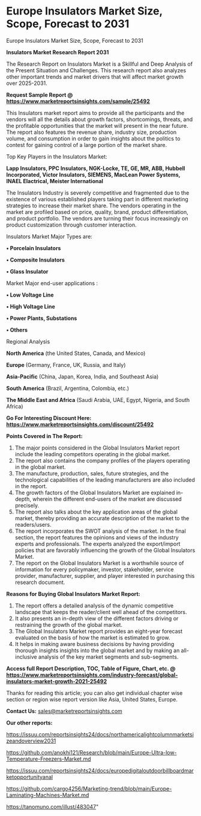 # Europe Insulators Market Size, Scope, Forecast to 2031
 Europe Insulators Market Size, Scope, Forecast to 2031

<strong>Insulators Market Research Report 2031</strong>

The Research Report on Insulators Market is a Skillful and Deep Analysis of the Present Situation and Challenges. This research report also analyzes other important trends and market drivers that will affect market growth over 2025-2031.

<strong>Request Sample Report @ <a href=https://www.marketreportsinsights.com/sample/25492>https://www.marketreportsinsights.com/sample/25492</a></strong>

This Insulators market report aims to provide all the participants and the vendors will all the details about growth factors, shortcomings, threats, and the profitable opportunities that the market will present in the near future. The report also features the revenue share, industry size, production volume, and consumption in order to gain insights about the politics to contest for gaining control of a large portion of the market share.

Top Key Players in the Insulators Market:

<strong>Lapp Insulators, PPC Insulators, NGK-Locke, TE, GE, MR, ABB, Hubbell Incorporated, Victor Insulators, SIEMENS, MacLean Power Systems, INAEL Elactrical, Meister International</strong>

The Insulators Industry is severely competitive and fragmented due to the existence of various established players taking part in different marketing strategies to increase their market share. The vendors operating in the market are profiled based on price, quality, brand, product differentiation, and product portfolio. The vendors are turning their focus increasingly on product customization through customer interaction.

Insulators Market Major Types are:

<strong>• Porcelain Insulators

• Composite Insulators

• Glass Insulator</strong>

Market Major end-user applications :

<strong>• Low Voltage Line

• High Voltage Line

• Power Plants, Substations

• Others</strong>

Regional Analysis

</u><strong><b>North America</b></strong> (the United States, Canada, and Mexico)

<strong><b>Europe </b></strong>(Germany, France, UK, Russia, and Italy)

<strong><b>Asia-Pacific</b></strong> (China, Japan, Korea, India, and Southeast Asia)

<strong><b>South America</b></strong> (Brazil, Argentina, Colombia, etc.)

<strong><b>The Middle East and Africa</b></strong> (Saudi Arabia, UAE, Egypt, Nigeria, and South Africa)

<strong>Go For Interesting Discount Here: <a href=https://www.marketreportsinsights.com/discount/25492>https://www.marketreportsinsights.com/discount/25492</a></strong>

<strong>Points Covered in The Report:</strong>
<ol>
  <li>The major points considered in the Global Insulators Market report include the leading competitors operating in the global market.</li>
  <li>The report also contains the company profiles of the players operating in the global market.</li>
  <li>The manufacture, production, sales, future strategies, and the technological capabilities of the leading manufacturers are also included in the report.</li>
  <li>The growth factors of the Global Insulators Market are explained in-depth, wherein the different end-users of the market are discussed precisely.</li>
  <li>The report also talks about the key application areas of the global market, thereby providing an accurate description of the market to the readers/users.</li>
  <li>The report incorporates the SWOT analysis of the market. In the final section, the report features the opinions and views of the industry experts and professionals. The experts analyzed the export/import policies that are favorably influencing the growth of the Global Insulators Market.</li>
  <li>The report on the Global Insulators Market is a worthwhile source of information for every policymaker, investor, stakeholder, service provider, manufacturer, supplier, and player interested in purchasing this research document.</li>
</ol>
<strong>Reasons for Buying Global Insulators Market Report:</strong>

<ol>
  <li>The report offers a detailed analysis of the dynamic competitive landscape that keeps the reader/client well ahead of the competitors.</li>
  <li>It also presents an in-depth view of the different factors driving or restraining the growth of the global market.</li>
  <li>The Global Insulators Market report provides an eight-year forecast evaluated on the basis of how the market is estimated to grow.</li>
  <li>It helps in making aware business decisions by having providing thorough insights insights into the global market and by making an all-inclusive analysis of the key market segments and sub-segments.</li>
</ol>
<strong>Access full Report Description, TOC, Table of Figure, Chart, etc. @ <a href=https://www.marketreportsinsights.com/industry-forecast/global-insulators-market-growth-2021-25492>https://www.marketreportsinsights.com/industry-forecast/global-insulators-market-growth-2021-25492</a></strong>


Thanks for reading this article; you can also get individual chapter wise section or region wise report version like Asia, United States, Europe.

<strong>Contact Us:</strong>
sales@marketreportsinsights.com

<strong>Our other reports:</strong>

<a href=https://issuu.com/reportsinsights24/docs/northamericalightcolumnmarketsizeandoverview2031>https://issuu.com/reportsinsights24/docs/northamericalightcolumnmarketsizeandoverview2031</a>

<a href=https://github.com/anokhi121/Research/blob/main/Europe-Ultra-low-Temperature-Freezers-Market.md>https://github.com/anokhi121/Research/blob/main/Europe-Ultra-low-Temperature-Freezers-Market.md</a>

<a href=https://issuu.com/reportsinsights24/docs/europedigitaloutdoorbillboardmarketopportunityanal>https://issuu.com/reportsinsights24/docs/europedigitaloutdoorbillboardmarketopportunityanal</a>

<a href=https://github.com/cargo4256/Marketing-trend/blob/main/Europe-Laminating-Machines-Market.md>https://github.com/cargo4256/Marketing-trend/blob/main/Europe-Laminating-Machines-Market.md</a>

<a href=https://tanomuno.com/illust/483047>https://tanomuno.com/illust/483047</a>"
